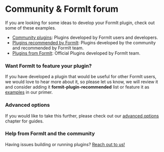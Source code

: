 # Community & FormIt forum

If you are looking for some ideas to develop your FormIt plugin, check out some of these examples.

* [Community plugins](https://github.com/topics/formit-plugin): Plugins developed by FormIt users and developers.
* [Plugins recommended by FormIt](https://github.com/search?q=org%3AFormIt3D+formit-plugin-recommended): Plugins developed by the community and recommended by FormIt team.
* [Plugins from FormIt](https://github.com/FormIt3D): Official Plugins developed by FormIt team.

### Want FormIt to feature your plugin?

If you have developed a plugin that would be useful for other FormIt users, we would love to hear more about it, so please let us know, we will review it and consider adding it **formit-plugin-recommended** list or feature it as [examples](../../how-to-use-plug-ins/example-1/) in our primer.&#x20;



### Advanced options

If you would like to take this further, please check out our [advanced options](community-and-formit-forum.md#advanced-options) chapter for guides.



### Help from FormIt and the community

Having issues building or running plugins? [Reach out to us!](../../introduction/how-to-contact-us-if-you-need-any-help.md)
